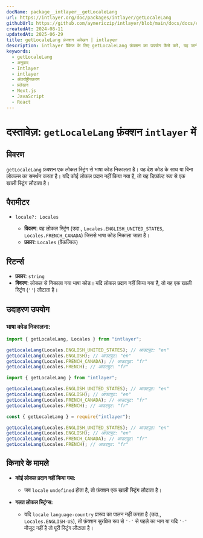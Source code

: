 ```yaml
---
docName: package__intlayer__getLocaleLang
url: https://intlayer.org/doc/packages/intlayer/getLocaleLang
githubUrl: https://github.com/aymericzip/intlayer/blob/main/docs/docs/en/packages/intlayer/getLocaleLang.md
createdAt: 2024-08-11
updatedAt: 2025-06-29
title: getLocaleLang फ़ंक्शन प्रलेखन | intlayer
description: intlayer पैकेज के लिए getLocaleLang फ़ंक्शन का उपयोग कैसे करें, यह जानें
keywords:
  - getLocaleLang
  - अनुवाद
  - Intlayer
  - intlayer
  - अंतर्राष्ट्रीयकरण
  - प्रलेखन
  - Next.js
  - JavaScript
  - React
---
```


# दस्तावेज़: `getLocaleLang` फ़ंक्शन `intlayer` में

## विवरण

`getLocaleLang` फ़ंक्शन एक लोकल स्ट्रिंग से भाषा कोड निकालता है। यह देश कोड के साथ या बिना लोकल्स का समर्थन करता है। यदि कोई लोकल प्रदान नहीं किया गया है, तो यह डिफ़ॉल्ट रूप से एक खाली स्ट्रिंग लौटाता है।

## पैरामीटर

- `locale?: Locales`

  - **विवरण**: वह लोकल स्ट्रिंग (उदा., `Locales.ENGLISH_UNITED_STATES`, `Locales.FRENCH_CANADA`) जिससे भाषा कोड निकाला जाता है।
  - **प्रकार**: `Locales` (वैकल्पिक)

## रिटर्न्स

- **प्रकार**: `string`
- **विवरण**: लोकल से निकाला गया भाषा कोड। यदि लोकल प्रदान नहीं किया गया है, तो यह एक खाली स्ट्रिंग (`''`) लौटाता है।

## उदाहरण उपयोग

### भाषा कोड निकालना:

```typescript codeFormat="typescript"
import { getLocaleLang, Locales } from "intlayer";

getLocaleLang(Locales.ENGLISH_UNITED_STATES); // आउटपुट: "en"
getLocaleLang(Locales.ENGLISH); // आउटपुट: "en"
getLocaleLang(Locales.FRENCH_CANADA); // आउटपुट: "fr"
getLocaleLang(Locales.FRENCH); // आउटपुट: "fr"
```

```javascript codeFormat="esm"
import { getLocaleLang } from "intlayer";

getLocaleLang(Locales.ENGLISH_UNITED_STATES); // आउटपुट: "en"
getLocaleLang(Locales.ENGLISH); // आउटपुट: "en"
getLocaleLang(Locales.FRENCH_CANADA); // आउटपुट: "fr"
getLocaleLang(Locales.FRENCH); // आउटपुट: "fr"
```

```javascript codeFormat="commonjs"
const { getLocaleLang } = require("intlayer");

getLocaleLang(Locales.ENGLISH_UNITED_STATES); // आउटपुट: "en"
getLocaleLang(Locales.ENGLISH); // आउटपुट: "en"
getLocaleLang(Locales.FRENCH_CANADA); // आउटपुट: "fr"
getLocaleLang(Locales.FRENCH); // आउटपुट: "fr"
```

## किनारे के मामले

- **कोई लोकल प्रदान नहीं किया गया:**

  - जब `locale` `undefined` होता है, तो फ़ंक्शन एक खाली स्ट्रिंग लौटाता है।

- **गलत लोकल स्ट्रिंग्स:**
  - यदि `locale` `language-country` प्रारूप का पालन नहीं करता है (उदा., `Locales.ENGLISH-US`), तो फ़ंक्शन सुरक्षित रूप से `'-'` से पहले का भाग या यदि `'-'` मौजूद नहीं है तो पूरी स्ट्रिंग लौटाता है।
